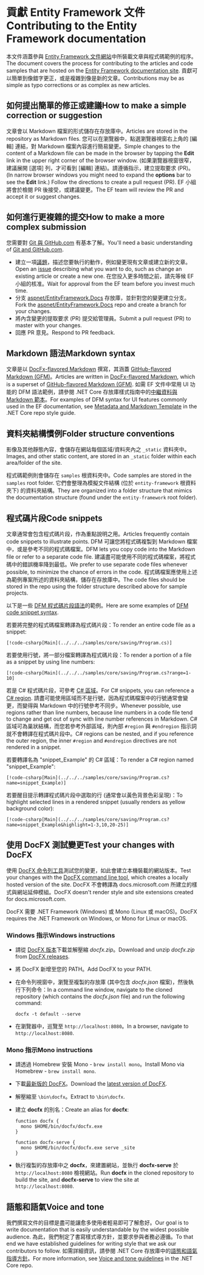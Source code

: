 # <a name="contributing-to-the-entity-framework-documentation"></a><span data-ttu-id="00e86-101">貢獻 Entity Framework 文件</span><span class="sxs-lookup"><span data-stu-id="00e86-101">Contributing to the Entity Framework documentation</span></span>

<span data-ttu-id="00e86-102">本文件涵蓋參與 [Entity Framework 文件網站](https://docs.microsoft.com/ef)中所裝載文章與程式碼範例的程序。</span><span class="sxs-lookup"><span data-stu-id="00e86-102">The document covers the process for contributing to the articles and code samples that are hosted on the [Entity Framework documentation site](https://docs.microsoft.com/ef).</span></span> <span data-ttu-id="00e86-103">貢獻可以簡單到像錯字更正，或是複雜到像是新的文章。</span><span class="sxs-lookup"><span data-stu-id="00e86-103">Contributions may be as simple as typo corrections or as complex as new articles.</span></span>

## <a name="how-to-make-a-simple-correction-or-suggestion"></a><span data-ttu-id="00e86-104">如何提出簡單的修正或建議</span><span class="sxs-lookup"><span data-stu-id="00e86-104">How to make a simple correction or suggestion</span></span>

<span data-ttu-id="00e86-105">文章會以 Markdown 檔案的形式儲存在存放庫中。</span><span class="sxs-lookup"><span data-stu-id="00e86-105">Articles are stored in the repository as Markdown files.</span></span> <span data-ttu-id="00e86-106">您可以在瀏覽器中，點選瀏覽器視窗右上角的 [編輯] 連結，對 Markdown 檔案內容進行簡易變更。</span><span class="sxs-lookup"><span data-stu-id="00e86-106">Simple changes to the content of a Markdown file can be made in the browser by tapping the **Edit** link in the upper right corner of the browser window.</span></span> <span data-ttu-id="00e86-107">(如果瀏覽器視窗很窄，建議展開 [選項] 列，才可看到 [編輯] 連結)。請遵循指示，建立提取要求 (PR)。</span><span class="sxs-lookup"><span data-stu-id="00e86-107">(In narrow browser windows you might need to expand the **options** bar to see the **Edit** link.) Follow the directions to create a pull request (PR).</span></span> <span data-ttu-id="00e86-108">EF 小組將會於檢閱 PR 後接受，或建議變更。</span><span class="sxs-lookup"><span data-stu-id="00e86-108">The EF team will review the PR and accept it or suggest changes.</span></span>

## <a name="how-to-make-a-more-complex-submission"></a><span data-ttu-id="00e86-109">如何進行更複雜的提交</span><span class="sxs-lookup"><span data-stu-id="00e86-109">How to make a more complex submission</span></span>

<span data-ttu-id="00e86-110">您需要對 [Git 與 GitHub.com](https://guides.github.com/activities/hello-world/) 有基本了解。</span><span class="sxs-lookup"><span data-stu-id="00e86-110">You'll need a basic understanding of [Git and GitHub.com](https://guides.github.com/activities/hello-world/).</span></span>

* <span data-ttu-id="00e86-111">建立一項[議題](https://github.com/aspnet/EntityFramework.Docs/issues/new)，描述您要執行的動作，例如變更現有文章或建立新的文章。</span><span class="sxs-lookup"><span data-stu-id="00e86-111">Open an [issue](https://github.com/aspnet/EntityFramework.Docs/issues/new) describing what you want to do, such as change an existing article or create a new one.</span></span> <span data-ttu-id="00e86-112">在您投入更多時間之前，請先等候 EF 小組的核准。</span><span class="sxs-lookup"><span data-stu-id="00e86-112">Wait for approval from the EF team before you invest much time.</span></span>
* <span data-ttu-id="00e86-113">分支 [aspnet/EntityFramework.Docs](https://github.com/aspnet/EntityFramework.Docs/) 存放庫，並針對您的變更建立分支。</span><span class="sxs-lookup"><span data-stu-id="00e86-113">Fork the [aspnet/EntityFramework.Docs](https://github.com/aspnet/EntityFramework.Docs/) repo and create a branch for your changes.</span></span>
* <span data-ttu-id="00e86-114">將內含變更的提取要求 (PR) 提交給管理員。</span><span class="sxs-lookup"><span data-stu-id="00e86-114">Submit a pull request (PR) to master with your changes.</span></span>
* <span data-ttu-id="00e86-115">回應 PR 意見。</span><span class="sxs-lookup"><span data-stu-id="00e86-115">Respond to PR feedback.</span></span>

## <a name="markdown-syntax"></a><span data-ttu-id="00e86-116">Markdown 語法</span><span class="sxs-lookup"><span data-stu-id="00e86-116">Markdown syntax</span></span>

<span data-ttu-id="00e86-117">文章是以 [DocFx-flavored Markdown](http://dotnet.github.io/docfx/spec/docfx_flavored_markdown.html) 撰寫，其涵蓋 [GitHub-flavored Markdown (GFM)](https://guides.github.com/features/mastering-markdown/)。</span><span class="sxs-lookup"><span data-stu-id="00e86-117">Articles are written in [DocFx-flavored Markdown](http://dotnet.github.io/docfx/spec/docfx_flavored_markdown.html), which is a superset of [GitHub-flavored Markdown (GFM)](https://guides.github.com/features/mastering-markdown/).</span></span> <span data-ttu-id="00e86-118">如需 EF 文件中常用 UI 功能的 DFM 語法範例，請參閱 .NET Core 存放庫樣式指南中的[中繼資料與 Markdown 範本](https://github.com/dotnet/docs/blob/master/styleguide/template.md)。</span><span class="sxs-lookup"><span data-stu-id="00e86-118">For examples of DFM syntax for UI features commonly used in the EF documentation, see [Metadata and Markdown Template](https://github.com/dotnet/docs/blob/master/styleguide/template.md) in the .NET Core repo style guide.</span></span> 

## <a name="folder-structure-conventions"></a><span data-ttu-id="00e86-119">資料夾結構慣例</span><span class="sxs-lookup"><span data-stu-id="00e86-119">Folder structure conventions</span></span>

<span data-ttu-id="00e86-120">影像及其他靜態內容，會儲存在網站每個區域/資料夾內之 `_static` 資料夾中。</span><span class="sxs-lookup"><span data-stu-id="00e86-120">Images, and other static content, are stored in an `_static` folder within each area/folder of the site.</span></span>

<span data-ttu-id="00e86-121">程式碼範例則會儲存在 `samples` 根資料夾中。</span><span class="sxs-lookup"><span data-stu-id="00e86-121">Code samples are stored in the `samples` root folder.</span></span> <span data-ttu-id="00e86-122">它們會整理為模擬文件結構 (位於 `entity-framework` 根資料夾下) 的資料夾結構。</span><span class="sxs-lookup"><span data-stu-id="00e86-122">They are organized into a folder structure that mimics the documentation structure (found under the `entity-framework` root folder).</span></span>

## <a name="code-snippets"></a><span data-ttu-id="00e86-123">程式碼片段</span><span class="sxs-lookup"><span data-stu-id="00e86-123">Code snippets</span></span>

<span data-ttu-id="00e86-124">文章通常會包含程式碼片段，作為重點說明之用。</span><span class="sxs-lookup"><span data-stu-id="00e86-124">Articles frequently contain code snippets to illustrate points.</span></span> <span data-ttu-id="00e86-125">DFM 可讓您將程式碼複製到 Markdown 檔案中，或是參考不同的程式碼檔案。</span><span class="sxs-lookup"><span data-stu-id="00e86-125">DFM lets you copy code into the Markdown file or refer to a separate code file.</span></span> <span data-ttu-id="00e86-126">建議盡可能使用不同的程式碼檔案，將程式碼中的錯誤機率降到最低。</span><span class="sxs-lookup"><span data-stu-id="00e86-126">We prefer to use separate code files whenever possible, to minimize the chance of errors in the code.</span></span> <span data-ttu-id="00e86-127">程式碼檔案應使用上述為範例專案所述的資料夾結構，儲存在存放庫中。</span><span class="sxs-lookup"><span data-stu-id="00e86-127">The code files should be stored in the repo using the folder structure described above for sample projects.</span></span>

<span data-ttu-id="00e86-128">以下是一些 [DFM 程式碼片段語法](http://dotnet.github.io/docfx/spec/docfx_flavored_markdown.html#code-snippet)的範例。</span><span class="sxs-lookup"><span data-stu-id="00e86-128">Here are some examples of [DFM code snippet syntax](http://dotnet.github.io/docfx/spec/docfx_flavored_markdown.html#code-snippet).</span></span>

<span data-ttu-id="00e86-129">若要將完整的程式碼檔案轉譯為程式碼片段：</span><span class="sxs-lookup"><span data-stu-id="00e86-129">To render an entire code file as a snippet:</span></span>

``` none
[!code-csharp[Main](../../../samples/core/saving/Program.cs)]
```

<span data-ttu-id="00e86-130">若要使用行號，將一部分檔案轉譯為程式碼片段：</span><span class="sxs-lookup"><span data-stu-id="00e86-130">To render a portion of a file as a snippet by using line numbers:</span></span>

``` none
[!code-csharp[Main](../../../samples/core/saving/Program.cs?range=1-10]
```

<span data-ttu-id="00e86-131">若是 C# 程式碼片段，可參考 [C# 區域](https://msdn.microsoft.com/library/9a1ybwek.aspx)。</span><span class="sxs-lookup"><span data-stu-id="00e86-131">For C# snippets, you can reference a [C# region](https://msdn.microsoft.com/library/9a1ybwek.aspx).</span></span> <span data-ttu-id="00e86-132">請盡可能使用區域而不是行號，因為程式碼檔案中的行號通常會變更，而變得與 Markdown 中的行號參考不同步。</span><span class="sxs-lookup"><span data-stu-id="00e86-132">Whenever possible, use regions rather than line numbers, because line numbers in a code file tend to change and get out of sync with line number references in Markdown.</span></span> <span data-ttu-id="00e86-133">C# 區域可為巢狀結構，而您若參考外部區域，則內部 `#region` 與 `#endregion` 指示詞就不會轉譯在程式碼片段中。</span><span class="sxs-lookup"><span data-stu-id="00e86-133">C# regions can be nested, and if you reference the outer region, the inner `#region` and `#endregion` directives are not rendered in a snippet.</span></span>

<span data-ttu-id="00e86-134">若要轉譯名為 "snippet_Example" 的 C# 區域：</span><span class="sxs-lookup"><span data-stu-id="00e86-134">To render a C# region named "snippet_Example":</span></span>

``` none
[!code-csharp[Main](../../../samples/core/saving/Program.cs?name=snippet_Example)]
```

<span data-ttu-id="00e86-135">若要醒目提示轉譯程式碼片段中選取的行 (通常會以黃色背景色彩呈現)：</span><span class="sxs-lookup"><span data-stu-id="00e86-135">To highlight selected lines in a rendered snippet (usually renders as yellow background color):</span></span>

``` none
[!code-csharp[Main](../../../samples/core/saving/Program.cs?name=snippet_Example&highlight=1-3,10,20-25)]
```

## <a name="test-your-changes-with-docfx"></a><span data-ttu-id="00e86-136">使用 DocFX 測試變更</span><span class="sxs-lookup"><span data-stu-id="00e86-136">Test your changes with DocFX</span></span>

<span data-ttu-id="00e86-137">使用 [DocFX 命令列工具](https://dotnet.github.io/docfx/tutorial/docfx_getting_started.html#2-use-docfx-as-a-command-line-tool)測試您的變更，如此會建立本機裝載的網站版本。</span><span class="sxs-lookup"><span data-stu-id="00e86-137">Test your changes with the [DocFX command line tool](https://dotnet.github.io/docfx/tutorial/docfx_getting_started.html#2-use-docfx-as-a-command-line-tool), which creates a locally hosted version of the site.</span></span> <span data-ttu-id="00e86-138">DocFX 不會轉譯為 docs.microsoft.com 所建立的樣式與網站延伸模組。</span><span class="sxs-lookup"><span data-stu-id="00e86-138">DocFX doesn't render style and site extensions created for docs.microsoft.com.</span></span>

<span data-ttu-id="00e86-139">DocFX 需要 .NET Framework (Windows) 或 Mono (Linux 或 macOS)。</span><span class="sxs-lookup"><span data-stu-id="00e86-139">DocFX requires the .NET Framework on Windows, or Mono for Linux or macOS.</span></span>

### <a name="windows-instructions"></a><span data-ttu-id="00e86-140">Windows 指示</span><span class="sxs-lookup"><span data-stu-id="00e86-140">Windows instructions</span></span>

* <span data-ttu-id="00e86-141">請從 [DocFX 版本](https://github.com/dotnet/docfx/releases)下載並解壓縮 *docfx.zip*。</span><span class="sxs-lookup"><span data-stu-id="00e86-141">Download and unzip *docfx.zip* from [DocFX releases](https://github.com/dotnet/docfx/releases).</span></span>
* <span data-ttu-id="00e86-142">將 DocFX 新增至您的 PATH。</span><span class="sxs-lookup"><span data-stu-id="00e86-142">Add DocFX to your PATH.</span></span>
* <span data-ttu-id="00e86-143">在命令列視窗中，瀏覽至複製的存放庫 (其中包含 *docfx.json* 檔案)，然後執行下列命令：</span><span class="sxs-lookup"><span data-stu-id="00e86-143">In a command line window, navigate to the cloned repository (which contains the *docfx.json* file) and run the following command:</span></span>

   ``` console
   docfx -t default --serve
   ```

* <span data-ttu-id="00e86-144">在瀏覽器中，巡覽至 `http://localhost:8080`。</span><span class="sxs-lookup"><span data-stu-id="00e86-144">In a browser, navigate to `http://localhost:8080`.</span></span>

### <a name="mono-instructions"></a><span data-ttu-id="00e86-145">Mono 指示</span><span class="sxs-lookup"><span data-stu-id="00e86-145">Mono instructions</span></span>

* <span data-ttu-id="00e86-146">請透過 Homebrew 安裝 Mono - `brew install mono`。</span><span class="sxs-lookup"><span data-stu-id="00e86-146">Install Mono via Homebrew - `brew install mono`.</span></span>
* <span data-ttu-id="00e86-147">下載[最新版的 DocFX](https://github.com/dotnet/docfx/releases/tag/v2.7.2)。</span><span class="sxs-lookup"><span data-stu-id="00e86-147">Download the [latest version of DocFX](https://github.com/dotnet/docfx/releases/tag/v2.7.2).</span></span>
* <span data-ttu-id="00e86-148">解壓縮至 `\bin\docfx`。</span><span class="sxs-lookup"><span data-stu-id="00e86-148">Extract to `\bin\docfx`.</span></span>
* <span data-ttu-id="00e86-149">建立 **docfx** 的別名：</span><span class="sxs-lookup"><span data-stu-id="00e86-149">Create an alias for **docfx**:</span></span>

  ``` console
  function docfx {
    mono $HOME/bin/docfx/docfx.exe
  }

  function docfx-serve {
    mono $HOME/bin/docfx/docfx.exe serve _site
  }
  ```

* <span data-ttu-id="00e86-150">執行複製的存放庫中之 **docfx**，來建置網站，並執行 **docfx-serve** 於 `http://localhost:8080` 檢視網站。</span><span class="sxs-lookup"><span data-stu-id="00e86-150">Run **docfx** in the cloned repository to build the site, and **docfx-serve** to view the site at `http://localhost:8080`.</span></span>

## <a name="voice-and-tone"></a><span data-ttu-id="00e86-151">語態和語氣</span><span class="sxs-lookup"><span data-stu-id="00e86-151">Voice and tone</span></span>

<span data-ttu-id="00e86-152">我們撰寫文件的目標是盡可能讓愈多使用者輕易即可了解愈好。</span><span class="sxs-lookup"><span data-stu-id="00e86-152">Our goal is to write documentation that is easily understandable by the widest possible audience.</span></span> <span data-ttu-id="00e86-153">為此，我們制定了書寫樣式導方針，並要求參與者務必遵循。</span><span class="sxs-lookup"><span data-stu-id="00e86-153">To that end we have established guidelines for writing style that we ask our contributors to follow.</span></span> <span data-ttu-id="00e86-154">如需詳細資訊，請參閱 .NET Core 存放庫中的[語態和語氣指導方針](https://github.com/dotnet/docs/blob/master/styleguide/voice-tone.md)。</span><span class="sxs-lookup"><span data-stu-id="00e86-154">For more information, see [Voice and tone guidelines](https://github.com/dotnet/docs/blob/master/styleguide/voice-tone.md) in the .NET Core repo.</span></span>
